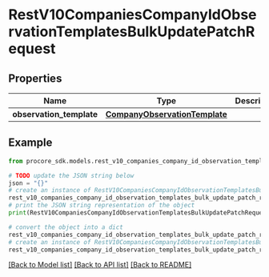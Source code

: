 # RestV10CompaniesCompanyIdObservationTemplatesBulkUpdatePatchRequest


## Properties

Name | Type | Description | Notes
------------ | ------------- | ------------- | -------------
**observation_template** | [**CompanyObservationTemplate**](CompanyObservationTemplate.md) |  | 

## Example

```python
from procore_sdk.models.rest_v10_companies_company_id_observation_templates_bulk_update_patch_request import RestV10CompaniesCompanyIdObservationTemplatesBulkUpdatePatchRequest

# TODO update the JSON string below
json = "{}"
# create an instance of RestV10CompaniesCompanyIdObservationTemplatesBulkUpdatePatchRequest from a JSON string
rest_v10_companies_company_id_observation_templates_bulk_update_patch_request_instance = RestV10CompaniesCompanyIdObservationTemplatesBulkUpdatePatchRequest.from_json(json)
# print the JSON string representation of the object
print(RestV10CompaniesCompanyIdObservationTemplatesBulkUpdatePatchRequest.to_json())

# convert the object into a dict
rest_v10_companies_company_id_observation_templates_bulk_update_patch_request_dict = rest_v10_companies_company_id_observation_templates_bulk_update_patch_request_instance.to_dict()
# create an instance of RestV10CompaniesCompanyIdObservationTemplatesBulkUpdatePatchRequest from a dict
rest_v10_companies_company_id_observation_templates_bulk_update_patch_request_from_dict = RestV10CompaniesCompanyIdObservationTemplatesBulkUpdatePatchRequest.from_dict(rest_v10_companies_company_id_observation_templates_bulk_update_patch_request_dict)
```
[[Back to Model list]](../README.md#documentation-for-models) [[Back to API list]](../README.md#documentation-for-api-endpoints) [[Back to README]](../README.md)


